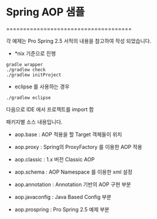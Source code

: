 # Spring AOP 샘플

=====================================

각 예제는 Pro Spring 2.5 서적의 내용을 참고하여 작성 되었습니다.

* *nix 기준으로 진행
```
gradle wrapper
./gradlew check
./gradlew initProject
```

* eclipse 를 사용하는 경우
```
./gradlew eclipse
```
다음으로 IDE 에서 프로젝트를 import 함



패키지별 소스 내용입니다.

* aop.base : AOP 적용을 할 Target 객체들이 위치

* aop.proxy : Spring의 ProxyFactory 를 이용한 AOP 적용

* aop.classic : 1.x 버전 Classic AOP

* aop.schema : AOP Namespace 를 이용한 xml 설정

* aop.annotation : Annotation 기반의 AOP 구현 부분

* aop.javaconfig : Java Based Config 부분

* aop.prospring : Pro Spring 2.5 예제 부분

